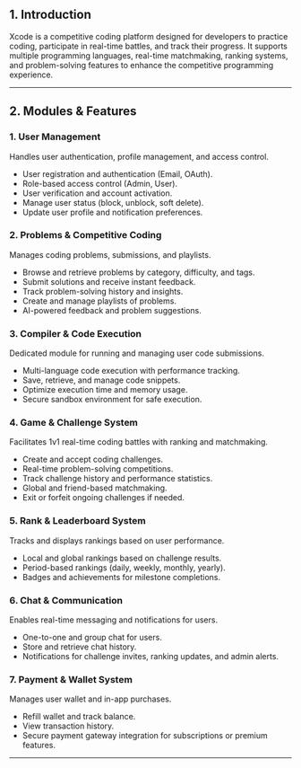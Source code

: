 ## **1. Introduction**

Xcode is a competitive coding platform designed for developers to practice coding, participate in real-time battles, and track their progress. It supports multiple programming languages, real-time matchmaking, ranking systems, and problem-solving features to enhance the competitive programming experience.

---

## **2. Modules & Features**

### **1. User Management**

Handles user authentication, profile management, and access control.

- User registration and authentication (Email, OAuth).
- Role-based access control (Admin, User).
- User verification and account activation.
- Manage user status (block, unblock, soft delete).
- Update user profile and notification preferences.

### **2. Problems & Competitive Coding**

Manages coding problems, submissions, and playlists.

- Browse and retrieve problems by category, difficulty, and tags.
- Submit solutions and receive instant feedback.
- Track problem-solving history and insights.
- Create and manage playlists of problems.
- AI-powered feedback and problem suggestions.

### **3. Compiler & Code Execution**

Dedicated module for running and managing user code submissions.

- Multi-language code execution with performance tracking.
- Save, retrieve, and manage code snippets.
- Optimize execution time and memory usage.
- Secure sandbox environment for safe execution.

### **4. Game & Challenge System**

Facilitates 1v1 real-time coding battles with ranking and matchmaking.

- Create and accept coding challenges.
- Real-time problem-solving competitions.
- Track challenge history and performance statistics.
- Global and friend-based matchmaking.
- Exit or forfeit ongoing challenges if needed.

### **5. Rank & Leaderboard System**

Tracks and displays rankings based on user performance.

- Local and global rankings based on challenge results.
- Period-based rankings (daily, weekly, monthly, yearly).
- Badges and achievements for milestone completions.

### **6. Chat & Communication**

Enables real-time messaging and notifications for users.

- One-to-one and group chat for users.
- Store and retrieve chat history.
- Notifications for challenge invites, ranking updates, and admin alerts.

### **7. Payment & Wallet System**

Manages user wallet and in-app purchases.

- Refill wallet and track balance.
- View transaction history.
- Secure payment gateway integration for subscriptions or premium features.

---

